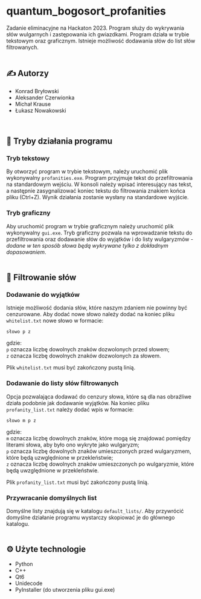 # quantum_bogosort_profanities

Zadanie eliminacyjne na Hackaton 2023. Program służy do wykrywania słów wulgarnych i zastępowania ich gwiazdkami. Program działa w trybie tekstowym oraz graficznym. Istnieje możliwość dodawania słów do list słów filtrowanych.
<br>
<br>

## :writing_hand: Autorzy 

- Konrad Bryłowski
- Aleksander Czerwionka
- Michał Krause
- Łukasz Nowakowski
<br>

## :wrench: Tryby działania programu

### Tryb tekstowy

By otworzyć program w trybie tekstowym, należy uruchomić plik wykonywalny `profanities.exe`. Program przyjmuje tekst do przefiltrowania na standardowym wejściu. W konsoli należy wpisać interesujący nas tekst, a następnie zasygnalizować koniec tekstu do filtrowania znakiem końca pliku (Ctrl+Z). Wynik działania zostanie wysłany na standardowe wyjście.

### Tryb graficzny

Aby uruchomić program w trybie graficznym należy uruchomić plik wykonywalny `gui.exe`. Tryb graficzny pozwala na wprowadzanie tekstu do przefiltrowania oraz dodawanie słów do wyjątków i do listy wulgaryzmów - *dodane w ten sposób słowa będą wykrywane tylko z dokładnym dopasowaniem*.
<br>
<br>

## :closed_lock_with_key: Filtrowanie słów

### Dodawanie do wyjątków

Istnieje możliwość dodania słów, które naszym zdaniem nie powinny być cenzurowane. Aby dodać nowe słowo należy dodać na koniec pliku `whitelist.txt` nowe słowo w formacie:

    słowo p z

gdzie: <br>
`p` oznacza liczbę dowolnych znaków dozwolonych przed słowem; <br>
`z` oznacza liczbę dowolnych znaków dozwolonych za słowem.

Plik `whitelist.txt` musi być zakończony pustą linią.

### Dodawanie do listy słów filtrowanych

Opcja pozwalająca dodawać do cenzury słowa, które są dla nas obraźliwe działa podobnie jak dodawanie wyjątków. Na koniec pliku `profanity_list.txt` należy dodać wpis w formacie:

    słowo m p z

gdzie: <br>
`m` oznacza liczbę dowolnych znaków, które mogą się znajdować pomiędzy literami słowa, aby było ono wykryte jako wulgaryzm;<br>
`p` oznacza liczbę dowolnych znaków umieszczonych przed wulgaryzmem, które będą uzwględnione w przekleństwie;<br>
`z` oznacza liczbę dowolnych znaków umieszczonych po wulgaryzmie, które będą uwzględnione w przekleństwie.<br>

Plik `profanity_list.txt` musi być zakończony pustą linią.

### Przywracanie domyślnych list

Domyślne listy znajdują się w katalogu `default_lists/`. Aby przywrócić domyślne działanie programu wystarczy skopiować je do głównego katalogu.
<br>
<br>

## :gear: Użyte technologie

- Python
- C++ 
- Qt6
- Unidecode
- PyInstaller (do utworzenia pliku gui.exe)
